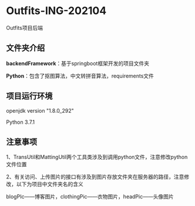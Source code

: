 # Outfits-ING-202104
Outfits项目后端

## 文件夹介绍

**backendFramework**：基于springboot框架开发的项目文件夹

**Python**：包含了抠图算法，中文转拼音算法，requirements文件

## 项目运行环境

openjdk version "1.8.0_292"

Python 3.7.1

## 注意事项

1、TransUtil和MattingUtil两个工具类涉及到调用python文件，注意修改python文件位置

2、有关访问、上传图片的接口有涉及到图片存放文件夹在服务器的路径，注意修改，以下为项目中文件夹名的含义

blogPIc——博客图片，clothingPic——衣物图片，headPic——头像图片

